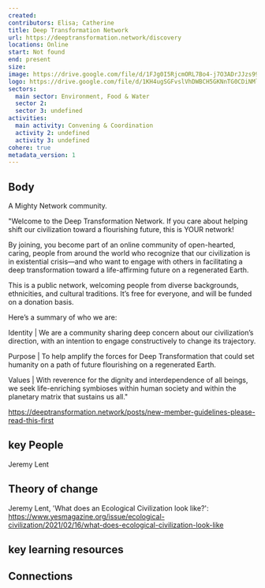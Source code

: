 ```yaml
---
created:
contributors: Elisa; Catherine
title: Deep Transformation Network
url: https://deeptransformation.network/discovery
locations: Online
start: Not found
end: present
size: 
image: https://drive.google.com/file/d/1FJg0I5RjcmORL7Bo4-j7O3ADrJJzs99h/view?usp=drive_link
logo: https://drive.google.com/file/d/1KH4ugSGFvslVhDWBCH5GKNnTG0CDiNMl/view?usp=drive_link
sectors:
  main sector: Environment, Food & Water
  sector 2: 
  sector 3: undefined
activities: 
  main activity: Convening & Coordination
  activity 2: undefined
  activity 3: undefined
cohere: true
metadata_version: 1
---
```



## Body

A Mighty Network community.

"Welcome to the Deep Transformation Network. If you care about helping shift our civilization toward a flourishing future, this is YOUR network!

By joining, you become part of an online community of open-hearted, caring, people from around the world who recognize that our civilization is in existential crisis—and who want to engage with others in facilitating a deep transformation toward a life-affirming future on a regenerated Earth.

This is a public network, welcoming people from diverse backgrounds, ethnicities, and cultural traditions. It’s free for everyone, and will be funded on a donation basis.

Here’s a summary of who we are:

Identity | We are a community sharing deep concern about our civilization’s direction, with an intention to engage constructively to change its trajectory.

Purpose | To help amplify the forces for Deep Transformation that could set humanity on a path of future flourishing on a regenerated Earth.

Values | With reverence for the dignity and interdependence of all beings, we seek life-enriching symbioses within human society and within the planetary matrix that sustains us all."

https://deeptransformation.network/posts/new-member-guidelines-please-read-this-first

## key People

Jeremy Lent

## Theory of change

Jeremy Lent, 'What does an Ecological Civilization look like?': https://www.yesmagazine.org/issue/ecological-civilization/2021/02/16/what-does-ecological-civilization-look-like 

## key learning resources



## Connections




